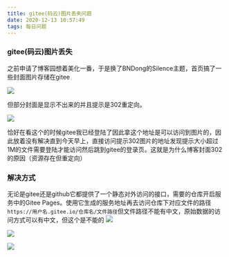 ```yaml
---
title: gitee(码云)图片丢失问题
date: 2020-12-13 10:57:49
tags: 每日问题
---
```


### gitee(码云)图片丢失


之前申请了博客园想着美化一番，于是换了BNDong的Silence主题，首页搞了一些封面图片存储在gitee<!--more-->

![](https://gitee.com/Jasper-zh/blogImage/raw/master/gitee图片丢失/1.png)

但部分封面是显示不出来的并且提示是302重定向。

![](https://gitee.com/Jasper-zh/blogImage/raw/master/gitee图片丢失/2.png)

恰好在看这个的时候gitee我已经登陆了因此拿这个地址是可以访问到图片的，因此放着没有解决直到今天早上，直接访问提示302图片的地址发现提示大小超过1M的文件需要登陆才能访问然后跳到gitee的登录页。这就是为什么博客封面302的原因（资源存在但重定向）

### 解决方式

无论是gitee还是github它都提供了一个静态对外访问的接口，需要的仓库开启服务中的Gitee Pages。使用它生成的服务地址再去访问仓库下对应文件的路径`https://用户名.gitee.io/仓库名/文件路径`但文件路径不能有中文，原始数据的访问方式可以有中文，但这个是不能的
![](https://gitee.com/Jasper-zh/blogImage/raw/master/gitee图片丢失/3.png)

![](https://gitee.com/Jasper-zh/blogImage/raw/master/gitee图片丢失/4.png)

![](https://gitee.com/Jasper-zh/blogImage/raw/master/gitee图片丢失/5.png)